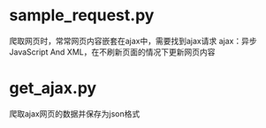 # sample_request.py
爬取网页时，常常网页内容嵌套在ajax中，需要找到ajax请求
ajax：异步JavaScript And XML，在不刷新页面的情况下更新网页内容

# get_ajax.py
爬取ajax网页的数据并保存为json格式